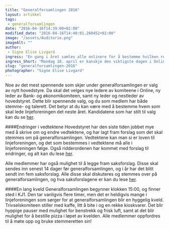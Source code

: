 ```yaml
---
title: "Generalforsamlingen 2016"
layout: artikkel 
tags: 
 - generalforsamlingen
date: "2016-04-16T14:39:00+02:00"
modified_date: "2016-04-16T14:40:01.260452+02:00"
image: "/assets/Auditorie.png"
imageAlt: ""
author:
 - Signe Elise Livgard
ingress: "En gang i året samles alle onlinere for å bestemme hvilken retning Online skal ta det neste året. Generalforsamlingen er linjeforeningens høyeste organ, og her gjennomgås vedtekter, regnskap, budsjett og det velges nytt hovedstyre. I år holdes generalforsamlingen mandag 18. april."
ingress_Short: "Mandag 18. april er kanskje den viktigste dagen i Online i løpet av året. Men hvorfor møte opp?"
slug: "generalforsamlingen-2016"
photographer: "Signe Elise Livgard"
---
```

Noe av det mest spennende som skjer under generalforsamlingen er valg av nytt hovedstyre. Da skal det velges nye ledere av komiteene i Online, ny leder av Bank- og økonomikomiteen, samt ny leder og nestleder av hovedstyret. Dette blir spennende valg, og du som medlem har både stemme- og talerett. Det betyr at du kan være med å bestemme hvem som skal lede linjeforeningen det neste året. Kandidatene som har stilt til valg kan du se [her](https://online.ntnu.no/wiki/online/generalforsamlingen/2016/valg/).

####Endringer i vedtektene
Hovedstyret har den siste tiden jobbet mye med å skrive om og endre vedtektene, og har lagt fram forslag som det skal stemmes om på generalforsamlingen. Vedtektene kan man si er loven til linjeforeningen, og det som bestemmes i vedtektene må alle i linjeforeningen følge. Også ridderordenen har kommet med forslag til endringer, og alt kan du lese [her](https://online.ntnu.no/wiki/online/generalforsamlingen/2016/vedtekstforslag/).

Alle medlemmer har også mulighet til å legge fram saksforslag. Disse skal sendes inn senest 14 dager før generalforsamlingen, og i år har det blitt sendt inn fem saksforslag. Alle disse skal diskuteres og stemmes over på generalforsamlingen, og hva saksforslagene er kan du lese [her](https://online.ntnu.no/wiki/online/generalforsamlingen/2016/saksforslag/).

####En lang kveld
Generalforsamlingen begynner klokken 15:00, og finner sted i KJ1. Den tar vanligvis flere timer, men det er heldigvis mange i linjeforeningen som sørger for at generalforsamlingen blir en hyggelig kveld. Trivselskomiteen stiller med kaffe, litt å bite i og en rekke kioskvarer. Det blir hyppige pauser med mulighet for benstrekk og frisk luft, samt at det blir mulighet for å bestille pizza i løpet av kvelden. Alle medlemmer oppfordres til å møte opp og bruke stemmeretten sin!